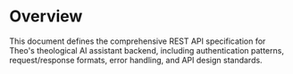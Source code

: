 # Overview

This document defines the comprehensive REST API specification for Theo's theological AI assistant backend, including authentication patterns, request/response formats, error handling, and API design standards.
